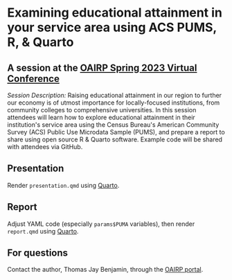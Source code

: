 # Examining educational attainment in your service area using ACS PUMS, R, & Quarto

## A session at the [OAIRP Spring 2023 Virtual Conference](https://oairp.org/event-5201931)

*Session Description:*
Raising educational 
attainment in our region to further our
economy is of utmost importance for
locally-focused institutions, from
community colleges to comprehensive
universities. In this session attendees will
learn how to explore educational
attainment in their institution's service
area using the Census Bureau's
American Community Survey (ACS)
Public Use Microdata Sample (PUMS),
and prepare a report to share using
open source R & Quarto software.
Example code will be shared with
attendees via GitHub.

## Presentation

Render `presentation.qmd` using [Quarto](https://quarto.org).

## Report

Adjust YAML code (especially `params$PUMA` variables), then render `report.qmd` using [Quarto](https://quarto.org).

## For questions

Contact the author, Thomas Jay Benjamin, through the [OAIRP portal](https://oairp.org/Directory).